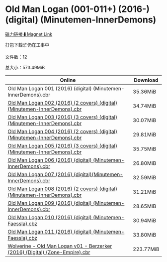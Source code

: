 # Old Man Logan (001-011+) (2016-) (digital) (Minutemen-InnerDemons)

[磁力链接⬇Magnet Link](magnet:?xt=urn:btih:4f199101ee6b9cec976e4ef81a00703545f90b96&dn=Old%20Man%20Logan%20%28001-011%2B%29%20%282016-%29%20%28digital%29%20%28Minutemen-InnerDemons%29)

打包下载📦仍在工事中

文件数：12

总大小：573.49MiB

Online | Download
--- | ---
Old Man Logan 001 (2016) (digital) (Minutemen-InnerDemons).cbr | 35.36MiB
[Old Man Logan 002 (2016) (2 covers) (digital) (Minutemen-InnerDemons).cbr](https://github.com/alicewish/markdown/blob/master/comic/Old-Man-Logan-002-2016-2-covers-digital-Minutemen-InnerDemons-cbr.md) | 34.74MiB
[Old Man Logan 003 (2016) (3 covers) (digital) (Minutemen-InnerDemons).cbr](https://github.com/alicewish/markdown/blob/master/comic/Old-Man-Logan-003-2016-3-covers-digital-Minutemen-InnerDemons-cbr.md) | 30.07MiB
[Old Man Logan 004 (2016) (2 covers) (digital) (Minutemen-InnerDemons).cbr](https://github.com/alicewish/markdown/blob/master/comic/Old-Man-Logan-004-2016-2-covers-digital-Minutemen-InnerDemons-cbr.md) | 29.81MiB
[Old Man Logan 005 (2016) (3 covers) (digital) (Minutemen-InnerDemons).cbr](https://github.com/alicewish/markdown/blob/master/comic/Old-Man-Logan-005-2016-3-covers-digital-Minutemen-InnerDemons-cbr.md) | 35.75MiB
[Old Man Logan 006 (2016) (digital) (Minutemen-InnerDemons).cbr](https://github.com/alicewish/markdown/blob/master/comic/Old-Man-Logan-006-2016-digital-Minutemen-InnerDemons-cbr.md) | 26.80MiB
[Old Man Logan 007 (2016) (digital)(Minutemen-InnerDemons).cbr](https://github.com/alicewish/markdown/blob/master/comic/Old-Man-Logan-007-2016-digital-Minutemen-InnerDemons-cbr.md) | 32.59MiB
[Old Man Logan 008 (2016) (2 covers) (digital) (Minutemen-InnerDemons).cbr](https://github.com/alicewish/markdown/blob/master/comic/Old-Man-Logan-008-2016-2-covers-digital-Minutemen-InnerDemons-cbr.md) | 31.21MiB
[Old Man Logan 009 (2016) (digital) (Minutemen-InnerDemons).cbr](https://github.com/alicewish/markdown/blob/master/comic/Old-Man-Logan-009-2016-digital-Minutemen-InnerDemons-cbr.md) | 28.65MiB
[Old Man Logan 010 (2016) (digital) (Minutemen-Faessla).cbz](https://github.com/alicewish/markdown/blob/master/comic/Old-Man-Logan-010-2016-digital-Minutemen-Faessla-cbz.md) | 30.94MiB
[Old Man Logan 011 (2016) (digital) (Minutemen-Faessla).cbz](https://github.com/alicewish/markdown/blob/master/comic/Old-Man-Logan-011-2016-digital-Minutemen-Faessla-cbz.md) | 33.80MiB
[Wolverine - Old Man Logan v01 - Berzerker (2016) (Digital) (Zone-Empire).cbr](https://github.com/alicewish/markdown/blob/master/comic/Wolverine-Old-Man-Logan-v01-Berzerker-2016-Digital-Zone-Empire-cbr.md) | 223.77MiB